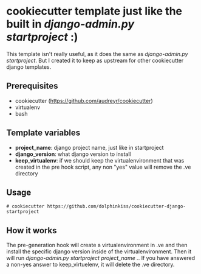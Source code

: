 # cookiecutter template just like the built in *django-admin.py startproject* :)

This template isn't really useful, as it does the same as *django-admin.py startproject*. But I created it
to keep as upstream for other cookiecutter django templates.

## Prerequisites

* cookiecutter (https://github.com/audreyr/cookiecutter)
* virtualenv
* bash

## Template variables

* **project_name**: django project name, just like in startproject
* **django_version**: what django version to install
* **keep_virtualenv**: if we should keep the virtualenvironment that was created in the pre hook script,
  any non "yes" value will remove the .ve directory

## Usage

```
# cookiecutter https://github.com/dolphinkiss/cookiecutter-django-startproject
```

## How it works

The pre-generation hook will create a virtualenvironment in .ve and then install the specific django
version inside of the virtualenvironment. Then it will run *django-admin.py startproject project_name .*.
If you have answered a non-yes answer to keep_virtuelenv, it will delete the .ve directory.
